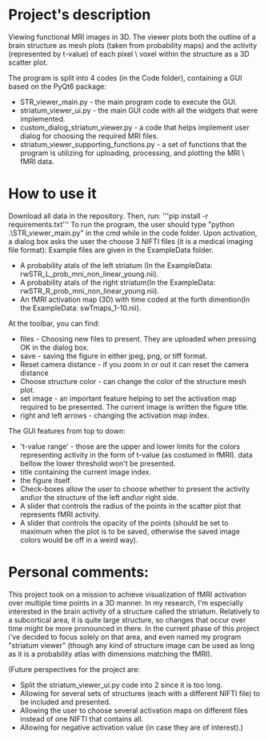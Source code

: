# Project's description

Viewing functional MRI images in 3D.
The viewer plots both the outline of a brain structure as mesh plots (taken from probability maps) and the activity (represented by t-value) of each pixel \ voxel within the structure as a 3D scatter plot.

The program is split into 4 codes (in the Code folder), containing a GUI based on the PyQt6 package:
* STR_viewer_main.py - the main program code to execute the GUI.
* striatum_viewer_ui.py - the main GUI code with all the widgets that were implemented.
* custom_dialog_striatum_viewer.py - a code that helps implement user dialog for choosing the required MRI files.
* striatum_viewer_supporting_functions.py - a set of functions that the program is utilizing for uploading, processing, and plotting the MRI \ fMRI data.

# How to use it
Download all data in the repository.
Then, run: 
    '''pip install -r requirements.txt'''
To run the program, the user should type "python .\STR_viewer_main.py" in the cmd while in the code folder.
Upon activation, a dialog box asks the user the choose 3 NIFTI files (it is a medical imaging file format):
Example files are given in the ExampleData folder.
* A probability atals of the left striatum (In the ExampleData: rwSTR_L_prob_mni_non_linear_young.nii).
* A probability atals of the right striatum(In the ExampleData: rwSTR_R_prob_mni_non_linear_young.nii).
* An fMRI activation map (3D) with time coded at the forth dimention(In the ExampleData: swTmaps_1-10.nii).

At the toolbar, you can find:
* files - Choosing new files to present. They are uploaded when pressing OK in the dialog box.
* save - saving the figure in either jpeg, png, or tiff format.
* Reset camera distance - if you zoom in or out it can reset the camera distance
* Choose structure color - can change the color of the structure mesh plot.
* set image - an important feature helping to set the activation map required to be presented. The current image is written the figure title.
* right and left arrows - changing the activation map index.

The GUI features from top to down:
* 't-value range' - those are the upper and lower limits for the colors representing activity in the form of t-value (as costumed in fMRI). data bellow the lower threshold won't be presented.
* title containing the current image index.
* the figure itself.
* Check-boxes allow the user to choose whether to present the activity and\or the structure of the left and\or right side.
* A slider that controls the radius of the points in the scatter plot that represents fMRI activity.
* A slider that controls the opacity of the points (should be set to maximum when the plot is to be saved, otherwise the saved image colors would be off in a weird way).

# Personal comments:
This project took on a mission to achieve visualization of fMRI activation over multiple time points in a 3D manner.
In my research, I'm especially interested in the brain activity of a structure called the striatum. Relatively to a subcortical area, it is quite large structure, so changes that occur over time might be more pronounced in there.
In the current phase of this project i've decided to focus solely on that area, and even named my program "striatum viewer" (though any kind of structure image can be used as long as it is a probability atlas with dimensions matching the fMRI).

(Future perspectives for the project are:
* Split the striatum_viewer_ui.py code into 2 since it is too long.
* Allowing for several sets of structures (each with a different NIFTI file) to be included and presented.
* Allowing the user to choose several activation maps on different files instead of one NIFTI that contains all.
* Allowing for negative activation value (in case they are of interest).)
